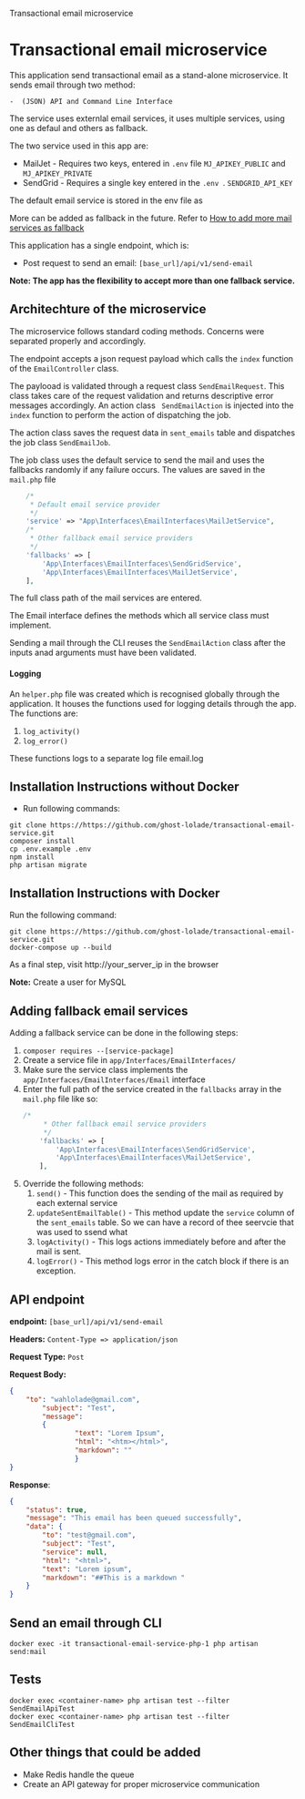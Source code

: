  Transactional email microservice

# Transactional email microservice

This application send transactional email as a stand-alone microservice. It sends email through two method:

    -  (JSON) API and Command Line Interface

The service uses externlal email services, it uses multiple services, using one as defaul and others as fallback.

The two service used in this app are:

* MailJet - Requires two keys, entered in `.env` file  `MJ_APIKEY_PUBLIC` and `MJ_APIKEY_PRIVATE`
* SendGrid - Requires a single key entered in the `.env `. `SENDGRID_API_KEY`

The default email service is stored in the env file as

More can be added as fallback in the future. Refer to [How to add more mail services as fallback](#adding-fallback-email-services)

This application has a single endpoint, which is:

- Post request to send an email: ``[base_url]/api/v1/send-email``

**Note: The app has the flexibility to accept more than one fallback service.**

## Architechture of the microservice

The microservice follows standard coding methods. Concerns were separated properly and accordingly.

The endpoint accepts a json request payload which calls the `index` function of the `EmailController` class.

The paylooad is validated through a request class `SendEmailRequest`. This class takes care of the request validation and returns descriptive error messages accordingly. An action class ` SendEmailAction` is injected into the  `index` function to perform the action of dispatching the job.

The action class saves the request data in `sent_emails` table and dispatches the job class `SendEmailJob`.

The job class uses the default service to send the mail and uses the fallbacks randomly if any failure occurs. The values are saved in the `mail.php` file

```php
    /*
     * Default email service provider
     */
    'service' => "App\Interfaces\EmailInterfaces\MailJetService",
    /*
     * Other fallback email service providers
     */
    'fallbacks' => [
        'App\Interfaces\EmailInterfaces\SendGridService',
        'App\Interfaces\EmailInterfaces\MailJetService',
    ],
```

The full class path of the mail services are entered.

The Email interface defines the methods which all service class must implement.

Sending a mail through the CLI reuses the `SendEmailAction` class after the inputs anad arguments must have been validated.

#### Logging

An `helper.php` file was created which is recognised globally through the application. It houses the functions used for logging details through the app. The functions are:

1. `log_activity()`
2. `log_error()`

These functions logs to a separate log file email.log

## Installation Instructions without Docker

- Run following commands:

```shell
git clone https://https://github.com/ghost-lolade/transactional-email-service.git
composer install
cp .env.example .env
npm install
php artisan migrate
```

## Installation Instructions with Docker

Run the following command:

```shell
git clone https://https://github.com/ghost-lolade/transactional-email-service.git
docker-compose up --build
```

As a final step, visit http://your_server_ip in the browser

**Note:** Create a user for MySQL

## Adding fallback email services

Adding a fallback service can be done in the following steps:

1. `composer requires --[service-package]`
2. Create a service file in `app/Interfaces/EmailInterfaces/`
3. Make sure the service class implements the `app/Interfaces/EmailInterfaces/Email` interface
4. Enter the full path of the service created in the `fallbacks` array in the `mail.php` file like so:
   ```php
   /*
        * Other fallback email service providers
        */
       'fallbacks' => [
           'App\Interfaces\EmailInterfaces\SendGridService',
           'App\Interfaces\EmailInterfaces\MailJetService',
       ],
   ```
5. Override the following methods:
   1. `send()` - This function does the sending of the mail as required by each external service
   2. `updateSentEmailTable()` - This method update the `service` column of the `sent_emails` table. So we can have a record of thee seervcie that was used to ssend what
   3. `logActivity()` - This logs actions immediately before and after the mail is sent.
   4. `logError()` - This method logs error in the catch block if there is an exception.

## API endpoint

**endpoint:** ``[base_url]/api/v1/send-email``

**Headers:** ``Content-Type => application/json``

**Request Type:** ``Post``

**Request Body:**

```json
{
	"to": "wahlolade@gmail.com",
    	"subject": "Test",
    	"message":
		{
           		"text": "Lorem Ipsum",
        		"html": "<htm></html>",
	    		"markdown": ""
            	}
}
```

**Response**:

```json
{
    "status": true,
    "message": "This email has been queued successfully",
    "data": {
        "to": "test@gmail.com",
        "subject": "Test",
        "service": null,
        "html": "<html>",
        "text": "Lorem ipsum",
        "markdown": "##This is a markdown "
    }
}
```

## Send an email through CLI

```shell
docker exec -it transactional-email-service-php-1 php artisan send:mail
```

## Tests

```shell
docker exec <container-name> php artisan test --filter SendEmailApiTest
docker exec <container-name> php artisan test --filter SendEmailCliTest
```

## Other things that could be added

* Make Redis handle the queue
* Create an API gateway  for proper microservice communication
